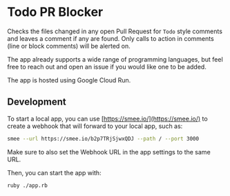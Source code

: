 # Todo PR Blocker

<!-- Note how the `Todo` of the text below is not alerting the check, but the one in this comment is -->
Checks the files changed in any open Pull Request for `Todo` style comments and leaves a comment if any are found.
Only calls to action in comments (line or block comments) will be alerted on.
<!-- FIXME and bug are also supported action items - and capitalization does not matter! -->
The app already supports a wide range of programming languages, but feel free to reach out and open an issue if you would like one to be added.

The app is hosted using Google Cloud Run.

## Development

To start a local app, you can use [https://smee.io/](https://smee.io/) to create a webhook that will forward to your local app, such as:

```bash
smee --url https://smee.io/b2p7TRjSjwxQDJ --path / --port 3000
```

Make sure to also set the Webhook URL in the app settings to the same URL.

Then, you can start the app with:

```bash
ruby ./app.rb
```